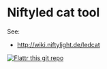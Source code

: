 Niftyled cat tool
=================

See:
* http://wiki.niftylight.de/ledcat


[![Flattr this git repo](http://api.flattr.com/button/flattr-badge-large.png)](https://flattr.com/thing/1345750/niftyled)
